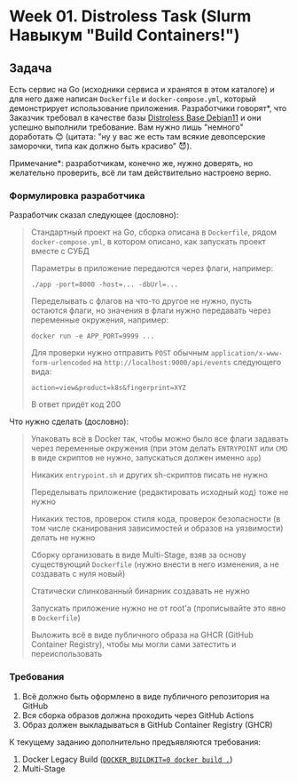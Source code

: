 # Week 01. Distroless Task (Slurm Навыкум "Build Containers!")

## Задача

Есть сервис на Go (исходники сервиса и хранятся в этом каталоге) и для него даже написан `Dockerfile` и `docker-compose.yml`, который демонстрирует использование приложения. Разработчики говорят*, что Заказчик требовал в качестве базы [Distroless Base Debian11](https://github.com/GoogleContainerTools/distroless) и они успешно выполнили требование. Вам нужно лишь "немного" доработать 😊 (цитата: "ну у вас же есть там всякие девопсерские заморочки, типа как должно быть красиво" 😈).

Примечание*: разработчикам, конечно же, нужно доверять, но желательно проверить, всё ли там действительно настроено верно.

### Формулировка разработчика

Разработчик сказал следующее (дословно):
> Стандартный проект на Go, сборка описана в `Dockerfile`, рядом `docker-compose.yml`, в котором описано, как запускать проект вместе с СУБД
>
> Параметры в приложение передаются через флаги, например:
> ```shell
> ./app -port=8000 -host=... -dbUrl=...
> ```
>
> Переделывать с флагов на что-то другое не нужно, пусть остаются флаги, но значения в флаги нужно передавать через переменные окружения, например:
> 
> ```shell
> docker run -e APP_PORT=9999 ...
> ```
> 
> Для проверки нужно отправить `POST` обычным `application/x-www-form-urlencoded` на `http://localhost:9000/api/events` следующего вида:
> ```
> action=view&product=k8s&fingerprint=XYZ
> ```
> В ответ придёт код 200

Что нужно сделать (дословно):
> Упаковать всё в Docker так, чтобы можно было все флаги задавать через переменные окружения (при этом делать `ENTRYPOINT` или `CMD` в виде скриптов не нужно, запускаться должен именно `app`)
> 
> Никаких `entrypoint.sh` и других sh-скриптов писать не нужно
> 
> Переделывать приложение (редактировать исходный код) тоже не нужно
> 
> Никаких тестов, проверок стиля кода, проверок безопасности (в том числе сканирования зависимостей и образов на уязвимости) делать не нужно
>
> Сборку организовать в виде Multi-Stage, взяв за основу существующий `Dockerfile` (нужно внести в него изменения, а не создавать с нуля новый)
>
> Статически слинкованный бинарник создавать не нужно
>
> Запускать приложение нужно не от root'а (прописывайте это явно в `Dockerfile`)
> 
> Выложить всё в виде публичного образа на GHCR (GitHub Container Registry), чтобы мы могли сами затестить и переиспользовать

### Требования

1. Всё должно быть оформлено в виде публичного репозитория на GitHub
2. Вся сборка образов должна проходить через GitHub Actions
3. Образ должен выкладываться в GitHub Container Registry (GHCR)

К текущему заданию дополнительно предъявляются требования:
1. Docker Legacy Build ([`DOCKER_BUILDKIT=0 docker build .`](https://github.com/docker/cli/pull/3314))
2. Multi-Stage